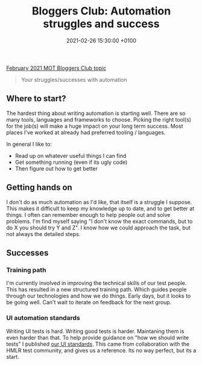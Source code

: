 ﻿---
layout: post
title:  "Bloggers Club: Automation struggles and success"
date:   2021-02-26 15:30:00 +0100
categories: jekyll update
tags: bloggers_club mot
---
 [February 2021 MOT Bloggers Club topic](https://club.ministryoftesting.com/t/bloggers-club-february-2021-your-struggles-successes-with-automation/46900)
> Your struggles/successes with automation

## Where to start?
The hardest thing about writing automation is starting well. There are so many tools, languages and frameworks to choose. Picking the right tool(s) for the job(s) will make a huge impact on your long term success. Most places I've worked at already had preferred tooling / languages.

In general I like to:
-  Read up on whatever useful things I can find
-  Get something running (even if its ugly code)
-  Then figure out how to get better

## Getting hands on
I don't do as much automation as I'd like, that itself is a struggle I suppose. This makes it difficult to keep my knowledge up to date, and to get better at things. I often can remember enough to help people out and solve problems. I'm find myself saying "I don't know the exact commands, but to do X you should try Y and Z". I know how we could approach the task, but not always the detailed steps.

## Successes

### Training path

I'm currently involved in improving the technical skills of our test people. This has resulted in a new structured training path. Which guides people through our technologies and how we do things. Early days, but it looks to be going well. Can't wait to iterate on feedback for the next group.

### UI automation standards

Writing UI tests is hard. Writing good tests is harder. Maintaning them is even harder than that. To help provide guidance on "how we should write tests" I published [our UI standards](https://github.com/LandRegistry/skeleton-acceptance-tests). This came from collaboration with the HMLR test community, and gives us a reference. Its no way perfect, but its a start.
